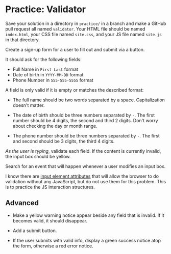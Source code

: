 # Practice: Validator

Save your solution in a directory in `practice/` in a branch and make a GitHub pull request all named `validator`.
Your HTML file should be named `index.html`, your CSS file named `site.css`, and your JS file named `site.js` in that directory.

Create a sign-up form for a user to fill out and submit via a button.

It should ask for the following fields:

* Full Name in `First Last` format
* Date of birth in `YYYY-MM-DD` format
* Phone Number in `555-555-5555` format

A field is only valid if it is empty or matches the described format:

*   The full name should be two words separated by a space.
    Capitalization doesn't matter.

*   The date of birth should be three numbers separated by `-`.
    The first number should be 4 digits, the second and third 2 digits.
    Don't worry about checking the day or month range.

*   The phone number should be three numbers separated by `-`.
    The first and second should be 3 digits, the third 4 digits.

_As the user is typing_, validate each field.
If the content is currently invalid, the input box should be yellow.

Search for an event that will happen whenever a user modifies an input box.

I know there are [input element attributes](https://developer.mozilla.org/en-US/docs/Web/Guide/HTML/Forms/Data_form_validation) that will allow the browser to do validation without any JavaScript, but do not use them for this problem.
This is to practice the JS interaction structures.

## Advanced

*   Make a yellow warning notice appear beside any field that is invalid.
    If it becomes valid, it should disappear.

*   Add a submit button.

*   If the user submits with valid info, display a green success notice atop the form, otherwise a red error notice.
